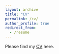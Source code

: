 ```yaml
---
layout: archive
title: "CV"
permalink: /cv/
author_profile: true
redirect_from:
  - /resume
---
```


Please find my [CV]([https://www.dropbox.com/s/zsbmiljfdz3wjox/ijaz_cv_july2020.pdf?dl=0](https://www.dropbox.com/s/3df4kr6t9rsop54/Ijaz_CV_April2022.pdf?dl=0)) here.
